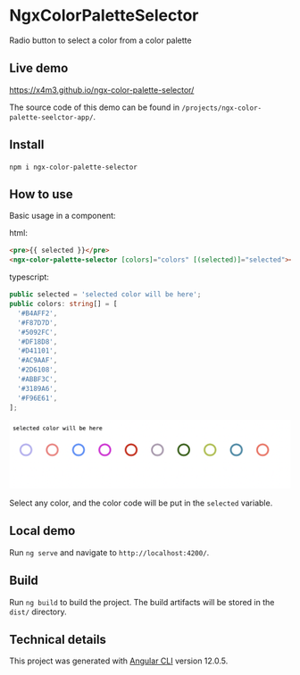 # NgxColorPaletteSelector

Radio button to select a color from a color palette

## Live demo

https://x4m3.github.io/ngx-color-palette-selector/

The source code of this demo can be found in `/projects/ngx-color-palette-seelctor-app/`.

## Install

`npm i ngx-color-palette-selector`

## How to use

Basic usage in a component:

html:
```html
<pre>{{ selected }}</pre>
<ngx-color-palette-selector [colors]="colors" [(selected)]="selected"></ngx-color-palette-selector>
```

typescript:
```typescript
public selected = 'selected color will be here';
public colors: string[] = [
  '#B4AFF2',
  '#F87D7D',
  '#5092FC',
  '#DF18D8',
  '#D41101',
  '#AC9AAF',
  '#2D6108',
  '#ABBF3C',
  '#3189A6',
  '#F96E61',
];
```

![screenshot of result](https://github.com/x4m3/ngx-color-palette-selector/blob/master/basic-usage.png?raw=true)

Select any color, and the color code will be put in the `selected` variable.

## Local demo

Run `ng serve` and navigate to `http://localhost:4200/`.

## Build

Run `ng build` to build the project. The build artifacts will be stored in the `dist/` directory.

## Technical details

This project was generated with [Angular CLI](https://github.com/angular/angular-cli) version 12.0.5.
